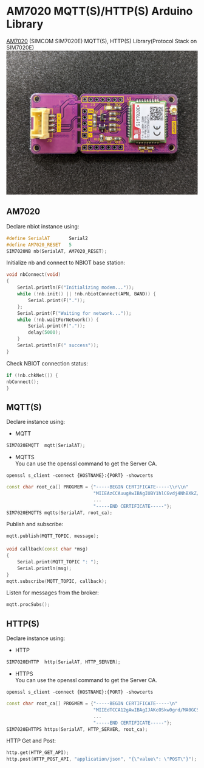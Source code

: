 # AM7020 MQTT(S)/HTTP(S) Arduino Library
 [AM7020](https://atticedu.com/index.php/am7020.html) (SIMCOM SIM7020E) MQTT(S), HTTP(S) Library(Protocol Stack on SIM7020E)
 ![AM7020](images/am7020_front.jpg)
 ## AM7020
 Declare nbiot instance using:
```C++
#define SerialAT       Serial2
#define AM7020_RESET   5
SIM7020NB nb(SerialAT, AM7020_RESET);
```
Initialize nb and connect to NBIOT base station:
```C++
void nbConnect(void)
{
    Serial.println(F("Initializing modem..."));
    while (!nb.init() || !nb.nbiotConnect(APN, BAND)) {
        Serial.print(F("."));
    }; 
    Serial.print(F("Waiting for network..."));
    while (!nb.waitForNetwork()) {
        Serial.print(F("."));
        delay(5000);
    }
    Serial.println(F(" success"));
}
```
Check NBIOT connection status:
```C++
if (!nb.chkNet()) {
nbConnect();
}
```
## MQTT(S)
Declare instance using:<br/>
* MQTT
```C++
SIM7020EMQTT  mqtt(SerialAT);
```
* MQTTS<br/>
You can use the openssl command to get the Server CA.
```console
openssl s_client -connect {HOSTNAME}:{PORT} -showcerts
```
```C++
const char root_ca[] PROGMEM = {"-----BEGIN CERTIFICATE-----\\r\\n"
                                "MIIEAzCCAuugAwIBAgIUBY1hlCGvdj4NhBXkZ/uLUZNILAwwDQYJKoZIhvcNAQEL\\r\\n"
                                ...
                                "-----END CERTIFICATE-----"};
SIM7020EMQTTS mqtts(SerialAT, root_ca);
```
Publish and subscribe:
```C++
mqtt.publish(MQTT_TOPIC, message);

void callback(const char *msg)
{
    Serial.print(MQTT_TOPIC ": ");
    Serial.println(msg);
}
mqtt.subscribe(MQTT_TOPIC, callback);
```
Listen for messages from the broker:
```C++
mqtt.procSubs();
```
## HTTP(S)
Declare instance using:<br/>
* HTTP
```C++
SIM7020EHTTP  http(SerialAT, HTTP_SERVER);
```
* HTTPS<br/>
You can use the openssl command to get the Server CA.
```console
openssl s_client -connect {HOSTNAME}:{PORT} -showcerts
```
```C++
const char root_ca[] PROGMEM = {"-----BEGIN CERTIFICATE-----\n"
                                "MIIEdTCCA12gAwIBAgIJAKcOSkw0grd/MA0GCSqGSIb3DQEBCwUAMGgxCzAJBgNV\n"
                                ...
                                "-----END CERTIFICATE-----"};
SIM7020EHTTPS https(SerialAT, HTTP_SERVER, root_ca);
```
HTTP Get and Post:
```C++
http.get(HTTP_GET_API);
http.post(HTTP_POST_API, "application/json", "{\"value\": \"POST\"}");
```